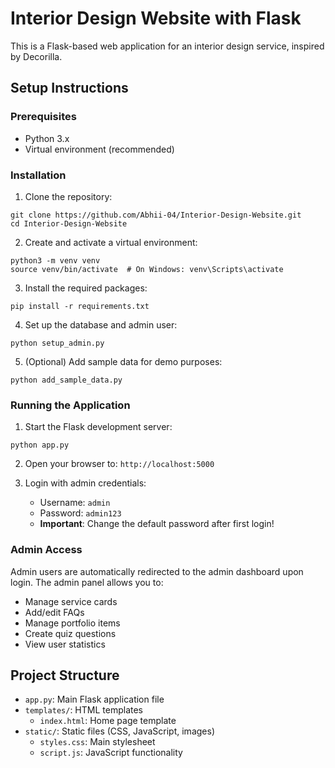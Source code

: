 # Interior Design Website with Flask

This is a Flask-based web application for an interior design service, inspired by Decorilla.

## Setup Instructions

### Prerequisites
- Python 3.x
- Virtual environment (recommended)

### Installation

1. Clone the repository:
```
git clone https://github.com/Abhii-04/Interior-Design-Website.git
cd Interior-Design-Website
```

2. Create and activate a virtual environment:
```
python3 -m venv venv
source venv/bin/activate  # On Windows: venv\Scripts\activate
```

3. Install the required packages:
```
pip install -r requirements.txt
```

4. Set up the database and admin user:
```
python setup_admin.py
```

5. (Optional) Add sample data for demo purposes:
```
python add_sample_data.py
```

### Running the Application

1. Start the Flask development server:
```
python app.py
```

2. Open your browser to: `http://localhost:5000`

3. Login with admin credentials:
   - Username: `admin`
   - Password: `admin123`
   - **Important**: Change the default password after first login!

### Admin Access

Admin users are automatically redirected to the admin dashboard upon login. The admin panel allows you to:
- Manage service cards
- Add/edit FAQs
- Manage portfolio items
- Create quiz questions
- View user statistics


## Project Structure

- `app.py`: Main Flask application file
- `templates/`: HTML templates
  - `index.html`: Home page template
- `static/`: Static files (CSS, JavaScript, images)
  - `styles.css`: Main stylesheet
  - `script.js`: JavaScript functionality

